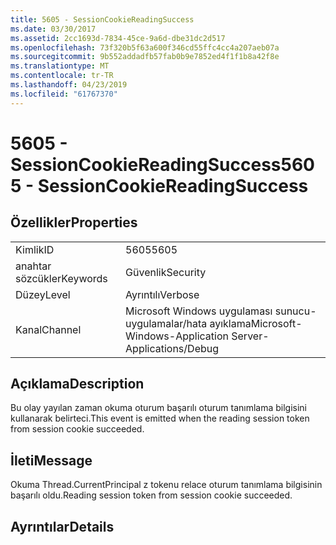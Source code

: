 ```yaml
---
title: 5605 - SessionCookieReadingSuccess
ms.date: 03/30/2017
ms.assetid: 2cc1693d-7834-45ce-9a6d-dbe31dc2d517
ms.openlocfilehash: 73f320b5f63a600f346cd55ffc4cc4a207aeb07a
ms.sourcegitcommit: 9b552addadfb57fab0b9e7852ed4f1f1b8a42f8e
ms.translationtype: MT
ms.contentlocale: tr-TR
ms.lasthandoff: 04/23/2019
ms.locfileid: "61767370"
---
```

# <a name="5605---sessioncookiereadingsuccess"></a><span data-ttu-id="06a5e-102">5605 - SessionCookieReadingSuccess</span><span class="sxs-lookup"><span data-stu-id="06a5e-102">5605 - SessionCookieReadingSuccess</span></span>
## <a name="properties"></a><span data-ttu-id="06a5e-103">Özellikler</span><span class="sxs-lookup"><span data-stu-id="06a5e-103">Properties</span></span>  
  
|||  
|-|-|  
|<span data-ttu-id="06a5e-104">Kimlik</span><span class="sxs-lookup"><span data-stu-id="06a5e-104">ID</span></span>|<span data-ttu-id="06a5e-105">5605</span><span class="sxs-lookup"><span data-stu-id="06a5e-105">5605</span></span>|  
|<span data-ttu-id="06a5e-106">anahtar sözcükler</span><span class="sxs-lookup"><span data-stu-id="06a5e-106">Keywords</span></span>|<span data-ttu-id="06a5e-107">Güvenlik</span><span class="sxs-lookup"><span data-stu-id="06a5e-107">Security</span></span>|  
|<span data-ttu-id="06a5e-108">Düzey</span><span class="sxs-lookup"><span data-stu-id="06a5e-108">Level</span></span>|<span data-ttu-id="06a5e-109">Ayrıntılı</span><span class="sxs-lookup"><span data-stu-id="06a5e-109">Verbose</span></span>|  
|<span data-ttu-id="06a5e-110">Kanal</span><span class="sxs-lookup"><span data-stu-id="06a5e-110">Channel</span></span>|<span data-ttu-id="06a5e-111">Microsoft Windows uygulaması sunucu-uygulamalar/hata ayıklama</span><span class="sxs-lookup"><span data-stu-id="06a5e-111">Microsoft-Windows-Application Server-Applications/Debug</span></span>|  
  
## <a name="description"></a><span data-ttu-id="06a5e-112">Açıklama</span><span class="sxs-lookup"><span data-stu-id="06a5e-112">Description</span></span>  
 <span data-ttu-id="06a5e-113">Bu olay yayılan zaman okuma oturum başarılı oturum tanımlama bilgisini kullanarak belirteci.</span><span class="sxs-lookup"><span data-stu-id="06a5e-113">This event is emitted when the reading session token from session cookie succeeded.</span></span>  
  
## <a name="message"></a><span data-ttu-id="06a5e-114">İleti</span><span class="sxs-lookup"><span data-stu-id="06a5e-114">Message</span></span>  
 <span data-ttu-id="06a5e-115">Okuma Thread.CurrentPrincipal z tokenu relace oturum tanımlama bilgisinin başarılı oldu.</span><span class="sxs-lookup"><span data-stu-id="06a5e-115">Reading session token from session cookie succeeded.</span></span>  
  
## <a name="details"></a><span data-ttu-id="06a5e-116">Ayrıntılar</span><span class="sxs-lookup"><span data-stu-id="06a5e-116">Details</span></span>

